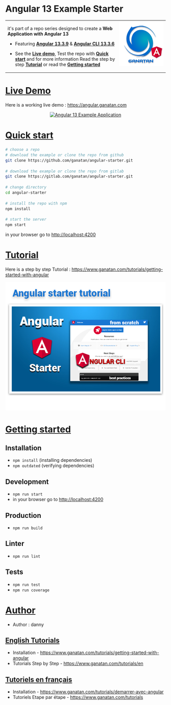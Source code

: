 # Angular 13 Example Starter

<table>
<tr>
<td>
  <a href="https://www.ganatan.com/en">
    <img src="./img/ganatan-about-github.png" align="right"
    alt="Ganatan Angular Example Demo" width="140" height="140">
  </a>

it's part of a repo series designed to create a **Web Application with Angular 13**


* Featuring [**Angular 13.3.9**](https://github.com/angular/angular/releases) & [**Angular CLI 13.3.6**](https://github.com/angular/angular-cli/releases/)


* See the [**Live demo**](#live-demo), Test the repo with [**Quick start**](#quick-start) and for more information Read the step by step [**Tutorial**](#tutorial) or read the [**Getting started**](#getting-started)

</td>
</tr>
</table>

# [Live Demo](#live-demo)
Here is a working live demo :  https://angular.ganatan.com

<p align="center">
  <p align="center">
    <a href="https://angular.ganatan.com/">
      <img src="https://media.giphy.com/media/9BuBBLc7keCgRojp92/giphy.gif" alt="Angular 13 Example 
      Application"/>
    </a>
  </p>
</p>


# [Quick start](#quick-start)

```bash
# choose a repo
# download the example or clone the repo from github
git clone https://github.com/ganatan/angular-starter.git

# download the example or clone the repo from gitlab
git clone https://gitlab.com/ganatan/angular-starter.git

# change directory
cd angular-starter

# install the repo with npm
npm install

# start the server
npm start

```
in your browser go to [http://localhost:4200](http://localhost:4200) 


# [Tutorial](#quick-start)

Here is a step by step Tutorial :  https://www.ganatan.com/tutorials/getting-started-with-angular

<p align="center">
  <a href="https://www.ganatan.com/tutorials/getting-started-with-angular">
    <img src="img/ganatan-angular-starter-github.png" alt="Demo example"/>
  </a>
</p>

# [Getting started](#getting-started)


## Installation
* `npm install` (installing dependencies)
* `npm outdated` (verifying dependencies)

## Development
* `npm run start`
* in your browser go to [http://localhost:4200](http://localhost:4200) 

## Production 
* `npm run build`

## Linter
* `npm run lint`

## Tests
* `npm run test`
* `npm run coverage`

# [Author](#author)
* Author  : danny

## [English Tutorials](#english-tutorials)
- Installation - https://www.ganatan.com/tutorials/getting-started-with-angular
- Tutorials Step by Step - https://www.ganatan.com/tutorials/en

## [Tutoriels en français](#french-tutorials)
- Installation - https://www.ganatan.com/tutorials/demarrer-avec-angular
- Tutoriels Etape par étape - https://www.ganatan.com/tutorials

